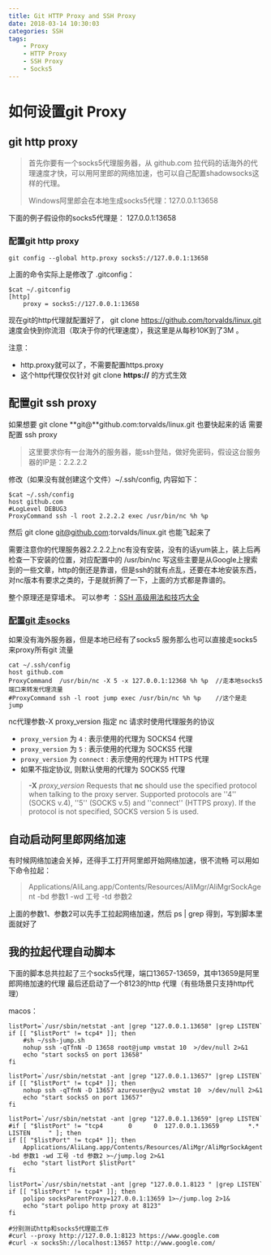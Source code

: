 ```yaml
---
title: Git HTTP Proxy and SSH Proxy 
date: 2018-03-14 10:30:03
categories: SSH
tags:
    - Proxy
    - HTTP Proxy
    - SSH Proxy
    - Socks5
---
```


# 如何设置git Proxy

## git http proxy 


> 首先你要有一个socks5代理服务器，从 github.com 拉代码的话海外的代理速度才快，可以用阿里郎的网络加速，也可以自己配置shadowsocks这样的代理。
> 
> Windows阿里郎会在本地生成socks5代理：127.0.0.1:13658

下面的例子假设你的socks5代理是： 127.0.0.1:13658

### 配置git http proxy

    git config --global http.proxy socks5://127.0.0.1:13658

上面的命令实际上是修改了 .gitconfig：

    $cat ~/.gitconfig   
    [http]
    	proxy = socks5://127.0.0.1:13658

现在git的http代理就配置好了， git clone https://github.com/torvalds/linux.git 速度会快到你流泪（取决于你的代理速度），我这里是从每秒10K到了3M 。

注意：

- http.proxy就可以了，不需要配置https.proxy
- 这个http代理仅仅针对 git clone **https://** 的方式生效

## 配置git ssh proxy

如果想要 git clone **git@**github.com:torvalds/linux.git 也要快起来的话 需要配置 ssh proxy

> 这里要求你有一台海外的服务器，能ssh登陆，做好免密码，假设这台服务器的IP是：2.2.2.2


修改（如果没有就创建这个文件）~/.ssh/config, 内容如下：
    
    $cat ~/.ssh/config 
    host github.com
    #LogLevel DEBUG3
    ProxyCommand ssh -l root 2.2.2.2 exec /usr/bin/nc %h %p

然后 git clone git@github.com:torvalds/linux.git 也能飞起来了

需要注意你的代理服务器2.2.2.2上nc有没有安装，没有的话yum装上，装上后再检查一下安装的位置，对应配置中的 /usr/bin/nc
写这些主要是从Google上搜索到的一些文章，http的倒还是靠谱，但是ssh的就有点乱，还要在本地安装东西，对nc版本有要求之类的，于是就折腾了一下，上面的方式都是靠谱的。

整个原理还是穿墙术。 可以参考 ：[SSH 高级用法和技巧大全](https://www.atatech.org/articles/76026)  

### [配置git 走socks](https://superuser.com/questions/454210/how-can-i-use-ssh-with-a-socks-5-proxy)

如果没有海外服务器，但是本地已经有了socks5 服务那么也可以直接走socks5来proxy所有git 流量

```
cat ~/.ssh/config
host github.com
ProxyCommand  /usr/bin/nc -X 5 -x 127.0.0.1:12368 %h %p  //走本地socks5端口来转发代理流量
#ProxyCommand ssh -l root jump exec /usr/bin/nc %h %p    //这个是走 jump
```

nc代理参数-X proxy_version 指定 nc 请求时使用代理服务的协议

- `proxy_version` 为 `4` : 表示使用的代理为 SOCKS4 代理
- `proxy_version` 为 `5` : 表示使用的代理为 SOCKS5 代理
- `proxy_version` 为 `connect` : 表示使用的代理为 HTTPS 代理
- 如果不指定协议, 则默认使用的代理为 SOCKS5 代理

> **-X** *proxy_version*
> Requests that **nc** should use the specified protocol when talking to the proxy server. Supported protocols are ''4'' (SOCKS v.4), ''5'' (SOCKS v.5) and ''connect'' (HTTPS proxy). If the protocol is not specified, SOCKS version 5 is used.



## 自动启动阿里郎网络加速
有时候网络加速会关掉，还得手工打开阿里郎开始网络加速，很不流畅
可以用如下命令拉起：
> Applications/AliLang.app/Contents/Resources/AliMgr/AliMgrSockAgent -bd 参数1 -wd 工号 -td 参数2

上面的参数1、参数2可以先手工拉起网络加速，然后 ps | grep 得到，写到脚本里面就好了

## 我的拉起代理自动脚本

下面的脚本总共拉起了三个socks5代理，端口13657-13659，其中13659是阿里郎网络加速的代理
最后还启动了一个8123的http 代理（有些场景只支持http代理）

macos：
```
listPort=`/usr/sbin/netstat -ant |grep "127.0.0.1.13658" |grep LISTEN`
if [[ "$listPort" != tcp4* ]]; then
    #sh ~/ssh-jump.sh
    nohup ssh -qTfnN -D 13658 root@jump vmstat 10  >/dev/null 2>&1
    echo "start socks5 on port 13658"
fi

listPort=`/usr/sbin/netstat -ant |grep "127.0.0.1.13657" |grep LISTEN`
if [[ "$listPort" != tcp4* ]]; then
    nohup ssh -qTfnN -D 13657 azureuser@yu2 vmstat 10  >/dev/null 2>&1
    echo "start socks5 on port 13657"
fi

listPort=`/usr/sbin/netstat -ant |grep "127.0.0.1.13659" |grep LISTEN`
#if [ "$listPort" != "tcp4       0      0  127.0.0.1.13659        *.*                    LISTEN     " ]; then
if [[ "$listPort" != tcp4* ]]; then
    Applications/AliLang.app/Contents/Resources/AliMgr/AliMgrSockAgent -bd 参数1 -wd 工号 -td 参数2 >~/jump.log 2>&1
    echo "start listPort $listPort"
fi

listPort=`/usr/sbin/netstat -ant |grep "127.0.0.1.8123 " |grep LISTEN`
if [[ "$listPort" != tcp4* ]]; then
    polipo socksParentProxy=127.0.0.1:13659 1>~/jump.log 2>1&
    echo "start polipo http proxy at 8123"
fi

#分别测试http和socks5代理能工作
#curl --proxy http://127.0.0.1:8123 https://www.google.com
#curl -x socks5h://localhost:13657 http://www.google.com/
```
